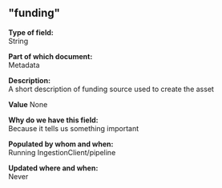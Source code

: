 ## "funding"

**Type of field:**  
String  

**Part of which document:**  
Metadata

**Description:**  
A short description of funding source used to create the asset

**Value**
None

**Why do we have this field:**  
Because it tells us something important  

**Populated by whom and when:**  
Running IngestionClient/pipeline

**Updated where and when:**  
Never
